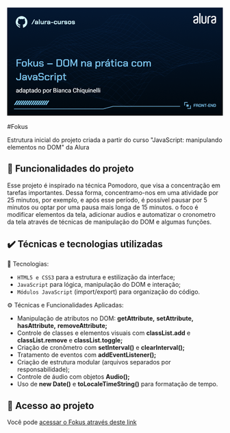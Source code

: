 ![Fokus – DOM na prática com JavaScript](./imagens/Front-end-Fokus%20–%20DOM%20na%20prática%20com%20JavaScript.png)

#Fokus

Estrutura inicial do projeto criada a partir do curso "JavaScript: manipulando elementos no DOM" da Alura

## 🔨 Funcionalidades do projeto

Esse projeto é inspirado na técnica Pomodoro, que visa a concentração em tarefas importantes. Dessa forma, concentramo-nos em uma atividade por 25 minutos, por exemplo, e após esse período, é possível pausar por 5 minutos ou optar por uma pausa mais longa de 15 minutos. o foco é modificar elementos da tela, adicionar audios e automatizar o cronometro da tela através de técnicas de manipulação do DOM e algumas funções.

## ✔️ Técnicas e tecnologias utilizadas

🧪 Tecnologias:
- `HTML5 e CSS3` para a estrutura e estilização da interface;
- `JavaScript` para lógica, manipulação do DOM e interação;
- `Módulos JavaScript` (import/export) para organização do código.

⚙️ Técnicas e Funcionalidades Aplicadas:
- Manipulação de atributos no DOM: **getAttribute,** **setAttribute,** **hasAttribute,** **removeAttribute;**
- Controle de classes e elementos visuais com **classList.add** e **classList.remove** e **classList.toggle;**
- Criação de cronômetro com **setInterval()** e **clearInterval();**
- Tratamento de eventos com **addEventListener();**
- Criação de estrutura modular (arquivos separados por responsabilidade);
- Controle de áudio com objetos **Audio();**
- Uso de **new Date()** e **toLocaleTimeString()** para formatação de tempo.

## 📁 Acesso ao projeto

Você pode [ acessar o Fokus através deste link](https://fokus-delta-five.vercel.app/) 